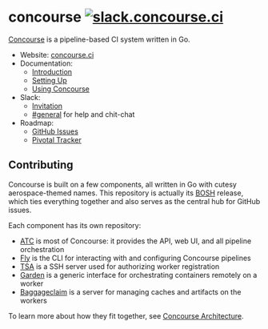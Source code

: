 # concourse [![slack.concourse.ci](http://slack.concourse.ci/badge.svg)](http://slack.concourse.ci)

[Concourse](https://concourse.ci) is a pipeline-based CI system written in Go.

* Website: [concourse.ci](https://concourse.ci)
* Documentation:
  * [Introduction](https://concourse.ci/introduction.html)
  * [Setting Up](https://concourse.ci/setting-up.html)
  * [Using Concourse](https://concourse.ci/using-concourse.html)
* Slack:
  * [Invitation](http://slack.concourse.ci)
  * [#general](https://concourseci.slack.com) for help and chit-chat
* Roadmap:
  * [GitHub Issues](https://github.com/concourse/concourse/issues)
  * [Pivotal Tracker](https://www.pivotaltracker.com/n/projects/1059262)

## Contributing

Concourse is built on a few components, all written in Go with cutesy
aerospace-themed names. This repository is actually its [BOSH](https://bosh.io)
release, which ties everything together and also serves as the central hub for
GitHub issues.

Each component has its own repository:

* [ATC](https://github.com/docurated/atc) is most of Concourse: it provides
  the API, web UI, and all pipeline orchestration
* [Fly](https://github.com/concourse/fly) is the CLI for interacting with and
  configuring Concourse pipelines
* [TSA](https://github.com/concourse/tsa) is a SSH server used for authorizing
  worker registration
* [Garden](https://github.com/cloudfoundry-incubator/garden) is a generic
  interface for orchestrating containers remotely on a worker
* [Baggageclaim](https://github.com/concourse/baggageclaim) is a server for
  managing caches and artifacts on the workers

To learn more about how they fit together, see [Concourse
Architecture](https://concourse.ci/architecture.html).
